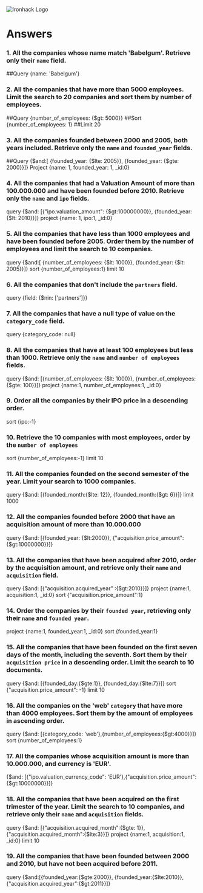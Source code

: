 ![Ironhack Logo](https://i.imgur.com/1QgrNNw.png)

# Answers

### 1. All the companies whose name match 'Babelgum'. Retrieve only their `name` field.

<!-- Your Code Goes Here -->
##Query {name: 'Babelgum'}

### 2. All the companies that have more than 5000 employees. Limit the search to 20 companies and sort them by **number of employees**.

<!-- Your Code Goes Here -->
##Query {number_of_employees: {$gt: 5000}}
##Sort {number_of_employees: 1}
##Limit 20

### 3. All the companies founded between 2000 and 2005, both years included. Retrieve only the `name` and `founded_year` fields.

<!-- Your Code Goes Here -->
##Query {$and:[ {founded_year: {$lte: 2005}}, {founded_year: {$gte: 2000}}]}
Project {name: 1, founded_year: 1, _id:0}

### 4. All the companies that had a Valuation Amount of more than 100.000.000 and have been founded before 2010. Retrieve only the `name` and `ipo` fields.

<!-- Your Code Goes Here -->
query {$and: [{"ipo.valuation_amount": {$gt:100000000}}, {founded_year: {$lt: 2010}}]}
project {name: 1, ipo:1, _id:0}

### 5. All the companies that have less than 1000 employees and have been founded before 2005. Order them by the number of employees and limit the search to 10 companies.

<!-- Your Code Goes Here -->
query {$and:[ {number_of_employees: {$lt: 1000}}, {founded_year: {$lt: 2005}}]}
sort {number_of_employees:1}
limit 10

### 6. All the companies that don't include the `partners` field.

<!-- Your Code Goes Here -->
query {field: {$nin: ['partners']}}

### 7. All the companies that have a null type of value on the `category_code` field.

<!-- Your Code Goes Here -->
query {category_code: null}

### 8. All the companies that have at least 100 employees but less than 1000. Retrieve only the `name` and `number of employees` fields.

<!-- Your Code Goes Here -->
query {$and: [{number_of_employees: {$lt: 1000}}, {number_of_employees: {$gte: 100}}]}
project {name:1, number_of_employees:1, _id:0}

### 9. Order all the companies by their IPO price in a descending order.

<!-- Your Code Goes Here -->
sort {ipo:-1}

### 10. Retrieve the 10 companies with most employees, order by the `number of employees`

<!-- Your Code Goes Here -->
sort {number_of_employees:-1}
limit 10

### 11. All the companies founded on the second semester of the year. Limit your search to 1000 companies.

<!-- Your Code Goes Here -->
query {$and: [{founded_month:{$lte: 12}}, {founded_month:{$gt: 6}}]} 
limit 1000

### 12. All the companies founded before 2000 that have an acquisition amount of more than 10.000.000

<!-- Your Code Goes Here -->
query {$and: [{founded_year: {$lt:2000}}, {"acquisition.price_amount":{$gt:10000000}}]}

### 13. All the companies that have been acquired after 2010, order by the acquisition amount, and retrieve only their `name` and `acquisition` field.

<!-- Your Code Goes Here -->
query {$and: [{"acquisition.acquired_year" :{$gt:2010}}]}
project {name:1, acquisition:1, _id:0}
sort {"acquisition.price_amount":1}

### 14. Order the companies by their `founded year`, retrieving only their `name` and `founded year`.

<!-- Your Code Goes Here -->
project {name:1, founded_year:1, _id:0}
sort {founded_year:1}

### 15. All the companies that have been founded on the first seven days of the month, including the seventh. Sort them by their `acquisition price` in a descending order. Limit the search to 10 documents.

<!-- Your Code Goes Here -->
query {$and: [{founded_day:{$gte:1}}, {founded_day:{$lte:7}}]}
sort {"acquisition.price_amount": -1}
limit 10

### 16. All the companies on the 'web' `category` that have more than 4000 employees. Sort them by the amount of employees in ascending order.

<!-- Your Code Goes Here -->
query {$and: [{category_code: 'web'},{number_of_employees:{$gt:4000}}]}
sort {number_of_employees:1}

### 17. All the companies whose acquisition amount is more than 10.000.000, and currency is 'EUR'.

<!-- Your Code Goes Here -->
{$and: [{"ipo.valuation_currency_code": 'EUR'},{"acquisition.price_amount":{$gt:10000000}}]}

### 18. All the companies that have been acquired on the first trimester of the year. Limit the search to 10 companies, and retrieve only their `name` and `acquisition` fields.

<!-- Your Code Goes Here -->
query {$and: [{"acquisition.acquired_month":{$gte: 1}}, {"acquisition.acquired_month":{$lte:3}}]}
project {name:1, acquisition:1, _id:0}
limit 10

### 19. All the companies that have been founded between 2000 and 2010, but have not been acquired before 2011.

<!-- Your Code Goes Here -->
query {$and:[{founded_year:{$gte:2000}}, {founded_year:{$lte:2010}}, {"acquisition.acquired_year":{$gt:2011}}]}

